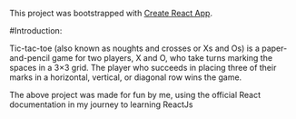 This project was bootstrapped with [Create React App](https://github.com/facebookincubator/create-react-app).

#Introduction:

Tic-tac-toe (also known as noughts and crosses or Xs and Os) is a paper-and-pencil game for two players, X and O, who take turns marking the spaces in a 3×3 grid. The player who succeeds in placing three of their marks in a horizontal, vertical, or diagonal row wins the game.

The above project was made for fun by me, using the official React documentation in my journey to learning ReactJs
